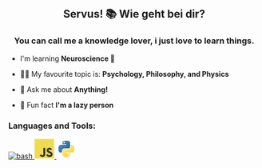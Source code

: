 <h2 align="center">Servus! 📚 Wie geht bei dir?</h1>
<h3 align="center">You can call me a knowledge lover, i just love to learn things.</h3>

- I'm learning **Neuroscience 🦠**

- 🧑‍🏫 My favourite topic is: **Psychology, Philosophy, and Physics**

- 💬 Ask me about **Anything!**

- 🤧 Fun fact **I'm a lazy person**

<p align="left">
</p>

<h3 align="left">Languages and Tools:</h3>
<p align="left"> <a href="https://www.gnu.org/software/bash/" target="_blank" rel="noreferrer"> <img src="https://www.vectorlogo.zone/logos/gnu_bash/gnu_bash-icon.svg" alt="bash" width="40" height="40"/> </a> <a href="https://developer.mozilla.org/en-US/docs/Web/JavaScript" target="_blank" rel="noreferrer"> <img src="https://raw.githubusercontent.com/devicons/devicon/master/icons/javascript/javascript-original.svg" alt="javascript" width="40" height="40"/> </a> <a href="https://www.python.org" target="_blank" rel="noreferrer"> <img src="https://raw.githubusercontent.com/devicons/devicon/master/icons/python/python-original.svg" alt="python" width="40" height="40"/> </a> </p>
